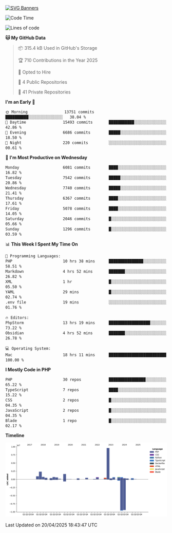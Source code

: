 [![SVG Banners](https://svg-banners.vercel.app/api?type=glitch&text1=Gere_Lajos%F0%9F%92%BB&width=800&height=400)](https://github.com/Akshay090/svg-banners)

<!--START_SECTION:waka-->
![Code Time](http://img.shields.io/badge/Code%20Time-2%2C381%20hrs%2045%20mins-blue)

![Lines of code](https://img.shields.io/badge/From%20Hello%20World%20I%27ve%20Written-22.0%20million%20lines%20of%20code-blue)

**🐱 My GitHub Data** 

> 📦 315.4 kB Used in GitHub's Storage 
 > 
> 🏆 710 Contributions in the Year 2025
 > 
> 💼 Opted to Hire
 > 
> 📜 4 Public Repositories 
 > 
> 🔑 41 Private Repositories 
 > 
**I'm an Early 🐤** 

```text
🌞 Morning                13751 commits       ██████████░░░░░░░░░░░░░░░   38.04 % 
🌆 Daytime                15493 commits       ███████████░░░░░░░░░░░░░░   42.86 % 
🌃 Evening                6686 commits        █████░░░░░░░░░░░░░░░░░░░░   18.50 % 
🌙 Night                  220 commits         ░░░░░░░░░░░░░░░░░░░░░░░░░   00.61 % 
```
📅 **I'm Most Productive on Wednesday** 

```text
Monday                   6081 commits        ████░░░░░░░░░░░░░░░░░░░░░   16.82 % 
Tuesday                  7542 commits        █████░░░░░░░░░░░░░░░░░░░░   20.86 % 
Wednesday                7740 commits        █████░░░░░░░░░░░░░░░░░░░░   21.41 % 
Thursday                 6367 commits        ████░░░░░░░░░░░░░░░░░░░░░   17.61 % 
Friday                   5078 commits        ████░░░░░░░░░░░░░░░░░░░░░   14.05 % 
Saturday                 2046 commits        █░░░░░░░░░░░░░░░░░░░░░░░░   05.66 % 
Sunday                   1296 commits        █░░░░░░░░░░░░░░░░░░░░░░░░   03.59 % 
```


📊 **This Week I Spent My Time On** 

```text
💬 Programming Languages: 
PHP                      10 hrs 38 mins      ███████████████░░░░░░░░░░   58.51 % 
Markdown                 4 hrs 52 mins       ███████░░░░░░░░░░░░░░░░░░   26.82 % 
XML                      1 hr                █░░░░░░░░░░░░░░░░░░░░░░░░   05.50 % 
YAML                     29 mins             █░░░░░░░░░░░░░░░░░░░░░░░░   02.74 % 
.env file                19 mins             ░░░░░░░░░░░░░░░░░░░░░░░░░   01.76 % 

🔥 Editors: 
PhpStorm                 13 hrs 19 mins      ██████████████████░░░░░░░   73.22 % 
Obsidian                 4 hrs 52 mins       ███████░░░░░░░░░░░░░░░░░░   26.78 % 

💻 Operating System: 
Mac                      18 hrs 11 mins      █████████████████████████   100.00 % 
```

**I Mostly Code in PHP** 

```text
PHP                      30 repos            ████████████████░░░░░░░░░   65.22 % 
TypeScript               7 repos             ████░░░░░░░░░░░░░░░░░░░░░   15.22 % 
CSS                      2 repos             █░░░░░░░░░░░░░░░░░░░░░░░░   04.35 % 
JavaScript               2 repos             █░░░░░░░░░░░░░░░░░░░░░░░░   04.35 % 
Blade                    1 repo              █░░░░░░░░░░░░░░░░░░░░░░░░   02.17 % 
```



**Timeline**

![Lines of Code chart](https://raw.githubusercontent.com/gere-lajos/gere-lajos/main/assets/bar_graph.png)


 Last Updated on 20/04/2025 18:43:47 UTC
<!--END_SECTION:waka-->
